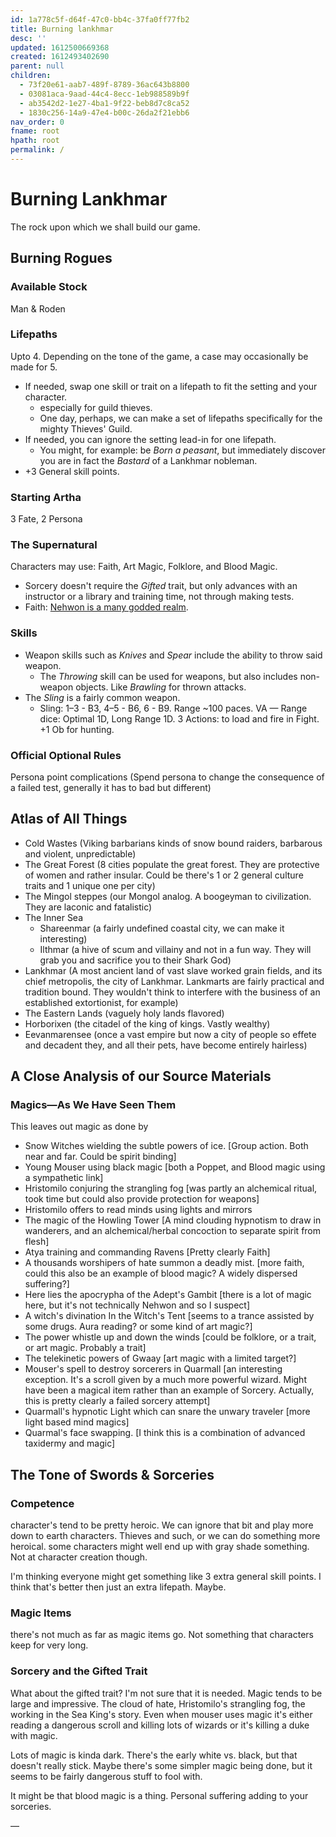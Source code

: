 ```yaml
---
id: 1a778c5f-d64f-47c0-bb4c-37fa0ff77fb2
title: Burning lankhmar
desc: ''
updated: 1612500669368
created: 1612493402690
parent: null
children:
  - 73f20e61-aab7-489f-8789-36ac643b8800
  - 03081aca-9aad-44c4-8ecc-1eb988589b9f
  - ab3542d2-1e27-4ba1-9f22-beb8d7c8ca52
  - 1830c256-14a9-47e4-b00c-26da2f21ebb6
nav_order: 0
fname: root
hpath: root
permalink: /
---
```

# Burning Lankhmar

The rock upon which we shall build our game.

## Burning Rogues

### Available Stock

Man & Roden

### Lifepaths

Upto 4. Depending on the tone of the game, a case may occasionally be made for 5. 

- If needed, swap one skill or trait on a lifepath to fit the setting and your character.
  - especially for guild thieves. 
  - One day, perhaps, we can make a set of lifepaths specifically for the mighty Thieves' Guild.
- If needed, you can ignore the setting lead-in for one lifepath. 
  - You might, for example: be _Born a peasant_, but immediately discover you are in fact the _Bastard_ of a Lankhmar nobleman.
- \+3 General skill points. 

### Starting Artha

3 Fate, 2 Persona

### The Supernatural

Characters may use: Faith, Art Magic, Folklore, and Blood Magic.

- Sorcery doesn't require the _Gifted_ trait, but only advances with an instructor or a library and training time, not through making tests.
- Faith: [Nehwon is a many godded realm](https://www.scrollsoflankhmar.com/rpgguide:godsofnehwon).

### Skills

- Weapon skills such as _Knives_ and _Spear_ include the ability to throw said weapon.
  - The _Throwing_ skill can be used for weapons, but also includes non-weapon objects. Like _Brawling_ for thrown attacks.
- The _Sling_ is a fairly common weapon.
  - Sling: 1–3 - B3, 4–5 - B6, 6 - B9. Range ~100 paces. VA — Range dice: Optimal 1D, Long Range 1D. 3 Actions: to load and fire in Fight. +1 Ob for hunting.

### Official Optional Rules

Persona point complications (Spend persona to change the consequence of a failed test, generally it has to bad but different)

## Atlas of All Things

- Cold Wastes (Viking barbarians kinds of snow bound raiders, barbarous and violent, unpredictable)
- The Great Forest (8 cities populate the great forest. They are protective of women and rather insular. Could be there's 1 or 2 general culture traits and 1 unique one per city)
- The Mingol steppes (our Mongol analog. A boogeyman to civilization. They are laconic and fatalistic)
- The Inner Sea
  - Shareenmar (a fairly undefined coastal city, we can make it interesting)
  - Ilthmar (a hive of scum and villainy and not in a fun way. They will grab you and sacrifice you to their Shark God)
- Lankhmar (A most ancient land of vast slave worked grain fields, and its chief metropolis, the city of Lankhmar. Lankmarts are fairly practical and tradition bound. They wouldn't think to interfere with the business of an established extortionist, for example)
- The Eastern Lands (vaguely holy lands flavored)
- Horborixen (the citadel of the king of kings. Vastly wealthy)
- Eevanmarensee (once a vast empire but now a city of people so effete and decadent they, and all their pets, have become entirely hairless)

## A Close Analysis of our Source Materials

### Magics​—As We Have Seen Them

This leaves out magic as done by 

- Snow Witches wielding the subtle powers of ice. [Group action. Both near and far. Could be spirit binding]
- Young Mouser using black magic [both a Poppet, and Blood magic using a sympathetic link]
- Hristomilo conjuring the strangling fog [was partly an alchemical ritual, took time but could also provide protection for weapons]
- Hristomilo offers to read minds using lights and mirrors
- The magic of the Howling Tower [A mind clouding hypnotism to draw in wanderers, and an alchemical/herbal concoction to separate spirit from flesh]
- Atya training and commanding Ravens [Pretty clearly Faith]
- A thousands worshipers of hate summon a deadly mist. [more faith, could this also be an example of blood magic? A widely dispersed suffering?]
- Here lies the apocrypha of the Adept's Gambit [there is a lot of magic here, but it's not technically Nehwon and so I suspect]
- A witch's divination In the Witch's Tent [seems to a trance assisted by some drugs. Aura reading? or some kind of art magic?]
- The power whistle up and down the winds [could be folklore, or a trait, or art magic. Probably a trait]
- The telekinetic powers of Gwaay [art magic with a limited target?]
- Mouser's spell to destroy sorcerers in Quarmall [an interesting exception. It's a scroll given by a much more powerful wizard. Might have been a magical item rather than an example of Sorcery. Actually, this is pretty clearly a failed sorcery attempt]
- Quarmall's hypnotic Light which can snare the unwary traveler [more light based mind magics]
- Quarmal's face swapping. [I think this is a combination of advanced taxidermy and magic]

## The Tone of Swords & Sorceries

### Competence

character's tend to be pretty heroic. We can ignore that bit and play more down to earth characters. Thieves and such, or we can do something more heroical. 
some characters might well end up with gray shade something. Not at character creation though. 

I'm thinking everyone might get something like 3 extra general skill points. I think that's better then just an extra lifepath. Maybe. 

### Magic Items

there's not much as far as magic items go. Not something that characters keep for very long. 

### Sorcery and the Gifted Trait

What about the gifted trait? I'm not sure that it is needed. Magic tends to be large and impressive. The cloud of hate, Hristomilo's strangling fog, the working in the Sea King's story. Even when mouser uses magic it's either reading a dangerous scroll and killing lots of wizards or it's killing a duke with magic. 

Lots of magic is kinda dark. There's the early white vs. black, but that doesn't really stick. Maybe there's some simpler magic being done, but it seems to be fairly dangerous stuff to fool with. 

It might be that blood magic is a thing. Personal suffering adding to your sorceries. 

​—

